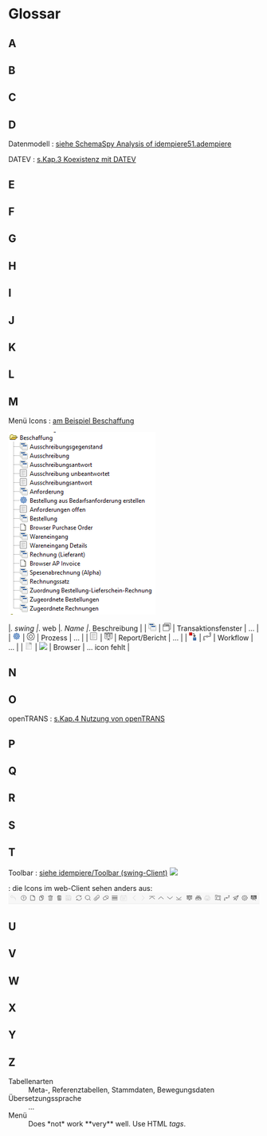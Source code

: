 # Glossar

## A
## B
## C
## D

Datenmodell
: [siehe SchemaSpy Analysis of idempiere51.adempiere](https://globalqss.com/idempiere/5.1_20171111/schemaspy/)

DATEV
: [s.Kap.3 Koexistenz mit DATEV](3.datev.md)

## E
## F
## G
## H
## I
## J
## K
## L
## M

Menü Icons
: [am Beispiel Beschaffung](2.4-purchase.md)

![](images/Menu-purchase-DE.PNG)

|_. swing |_. web |_. Name |_. Beschreibung |
| ![](images/icons/menuSwing/mWindow.png) | ![](images/icons/menuWeb/mWindow.png) | Transaktionsfenster | ... |
| ![](images/icons/menuSwing/mProcess.png) | ![](images/icons/menuWeb/mProcess.png) | Prozess | ... |
| ![](images/icons/menuSwing/mReport.png) | ![](images/icons/menuWeb/mReport.png) | Report/Bericht | ... |
| ![](images/icons/menuSwing/mWorkFlow.png) | ![](images/icons/menuWeb/mWorkFlow.png) | Workflow | ... |
| ![](images/icons/menuSwing/TreeLeaf.gif) | ![](images/icons/menuWeb/TreeLeaf.gif) | Browser | ... icon fehlt |

## N
## O

openTRANS
: [s.Kap.4 Nutzung von openTRANS](4.opentrans.md)

## P
## Q
## R
## S
## T

Toolbar
: [siehe idempiere/Toolbar (swing-Client)](http://wiki.idempiere.org/de/Toolbar)
![](http://wiki.idempiere.org/w-de/images/4/4f/Toolbar_-_Window_%28iDempiere_1.0.0%29.png)

: die Icons im web-Client sehen anders aus:
![](images/Toolbar-web.PNG)

## U
## V
## W
## X
## Y
## Z


<dl>
  <dt>Tabellenarten</dt>
  <dd>Meta-, Referenztabellen, Stammdaten, Bewegungsdaten</dd>

  <dt>Übersetzungssprache</dt>
  <dd>...</dd>

  <dt>Menü</dt>
  <dd>Does *not* work **very** well. Use HTML <em>tags</em>.</dd>
</dl>